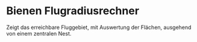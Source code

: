 # Bienen Flugradiusrechner

Zeigt das erreichbare Fluggebiet, mit Auswertung der Flächen, ausgehend von einem zentralen Nest.
